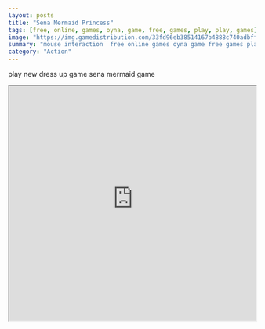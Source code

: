 ```yaml
---
layout: posts
title: "Sena Mermaid Princess"
tags: [free, online, games, oyna, game, free, games, play, play, games]
image: "https://img.gamedistribution.com/33fd96eb38514167b4888c740adbff92.jpg"
summary: "mouse interaction  free online games oyna game free games play play games"
category: "Action"
---
```


play new dress up game sena mermaid game

<iframe width="100%" height="480px;" src="https://flash.gamedistribution.com?game=33fd96eb38514167b4888c740adbff92"></iframe>
